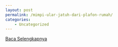 ```yaml
---
layout: post
permalink: /mimpi-ular-jatuh-dari-plafon-rumah/
categories:
    - Uncategorized
---
```


[Baca Selengkapnya](/06)